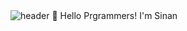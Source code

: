<img src="https://camo.githubusercontent.com/e56d3ee3e663be984b68306d7ed42b2666575bf8b14b8d8896a7977e83773bb0/68747470733a2f2f63617073756c652d72656e6465722e76657263656c2e6170702f6170693f747970653d776176696e6726636f6c6f723d6772616469656e74266865696768743d3230302673656374696f6e3d68656164657226746578743d57686174277325323055703f26616e696d6174696f6e3d7477696e6b6c696e6726666f6e7453697a653d3430" alt="header" data-canonical-src="https://capsule-render.vercel.app/api?type=waving&amp;color=gradient&amp;height=200&amp;section=header&amp;text=What's%20Up?&amp;animation=twinkling&amp;fontSize=40" style="max-width: 100%;">
👋 Hello Prgrammers! I'm Sinan

